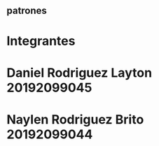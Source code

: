 ## patrones
# Integrantes
# Daniel Rodriguez Layton 20192099045
# Naylen Rodriguez Brito 20192099044
